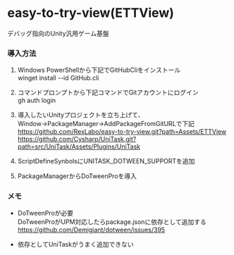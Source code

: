 # easy-to-try-view(ETTView)
デバッグ指向のUnity汎用ゲーム基盤

### 導入方法
1. Windows PowerShellから下記でGitHubCliをインストール  
winget install --id GitHub.cli

2. コマンドプロンプトから下記コマンドでGitアカウントにログイン  
gh auth login

3. 導入したいUnityプロジェクトを立ち上げて、Window→PackageManager→AddPackageFromGitURLで下記  
https://github.com/RexLabo/easy-to-try-view.git?path=Assets/ETTView  
https://github.com/Cysharp/UniTask.git?path=src/UniTask/Assets/Plugins/UniTask

4. ScriptDefineSynbolsにUNITASK_DOTWEEN_SUPPORTを追加

5. PackageManagerからDoTweenProを導入

### メモ
- DoTweenProが必要  
DoTweenProがUPM対応したらpackage.jsonに依存として追加する
https://github.com/Demigiant/dotween/issues/395

- 依存としてUniTaskがうまく追加できない
